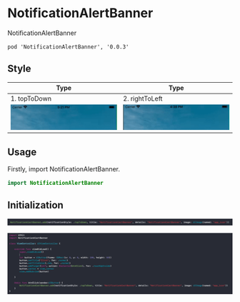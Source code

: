 # NotificationAlertBanner
NotificationAlertBanner
```
pod 'NotificationAlertBanner', '0.0.3'
```
## Style

| Type | Type | 
|---|---|
|1. topToDown | 2. rightToLeft |
|![alt tag](https://raw.githubusercontent.com/AnandKhanpara/NotificationAlertBanner/master/NotificationAlertBanner/Assets/BannerTopToDownNew.gif) |![alt tag](https://raw.githubusercontent.com/AnandKhanpara/NotificationAlertBanner/master/NotificationAlertBanner/Assets/BannerRightToLeftNew.gif)|

## Usage

Firstly, import NotificationAlertBanner.

```swift
import NotificationAlertBanner
```
## Initialization

![alt tag](https://raw.githubusercontent.com/AnandKhanpara/NotificationAlertBanner/master/NotificationAlertBanner/Assets/InitializationCode.png)

![alt tag](https://raw.githubusercontent.com/AnandKhanpara/NotificationAlertBanner/master/NotificationAlertBanner/Assets/InitializationCode1.png)
